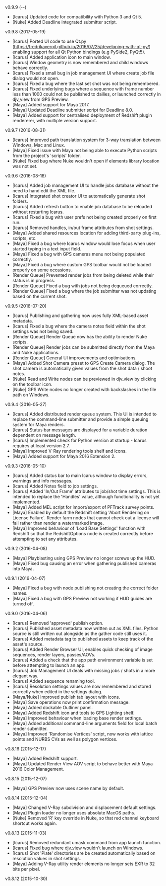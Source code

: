 v0.9.9 (--)
-	[Icarus] Updated code for compatibility with Python 3 and Qt 5.
-	[Nuke] Added Deadline integrated submitter script.

v0.9.8 (2017-05-19)
-	[Icarus] Ported UI code to use Qt.py (https://fredrikaverpil.github.io/2016/07/25/developing-with-qt-py/) enabling support for all Qt Python bindings (e.g PySide2, PyQt5).
-	[Icarus] Added application icon to main window.
-	[Icarus] Window geometry is now remembered and child windows behave correctly.
-	[Icarus] Fixed a small bug in job management UI where create job file dialog would not open.
-	[Icarus] Fixed a bug where the last set shot was not being remembered.
-	[Icarus] Fixed underlying bugs where a sequence with frame number less than 1000 could not be published to dailies, or launched correctly in djv_view from GPS Preview.
-	[Maya] Added support for Maya 2017.
-	[Maya] Updated Deadline submitter script for Deadline 8.0.
-	[Maya] Added support for centralised deployment of Redshift plugin rendererer, with multiple version support.

v0.9.7 (2016-08-31)
-	[Icarus] Improved path translation system for 3-way translation between Windows, Mac and Linux.
-	[Maya] Fixed issue with Maya not being able to execute Python scripts from the project's 'scripts' folder.
-	[Nuke] Fixed bug where Nuke wouldn't open if elements library location was not set.

v0.9.6 (2016-08-18)
-	[Icarus] Added job management UI to handle jobs database without the need to hand edit the XML file.
-	[Icarus] Integrated shot creator UI to automatically generate shot folders.
-	[Icarus] Added refresh button to enable job database to be reloaded without restarting Icarus.
-	[Icarus] Fixed a bug with user prefs not being created properly on first run.
-	[Icarus] Removed handles, in/out frame attributes from shot settings.
-	[Maya] Added shared resources location for adding third-party plug-ins, scripts, etc.
-	[Maya] Fixed a bug where Icarus window would lose focus when user started typing in a text input field.
-	[Maya] Fixed a bug with GPS cameras menu not being populated correctly.
-	[Maya] Fixed a bug where custom GPS toolbar would not be loaded properly on some occasions.
-	[Render Queue] Prevented render jobs from being deleted while their status is in progress.
-	[Render Queue] Fixed a bug with jobs not being dequeued correctly.
-	[Render Queue] Fixed a bug where the job submitter was not updating based on the current shot.

v0.9.5 (2016-07-20)
-	[Icarus] Publishing and gathering now uses fully XML-based asset metadata.
-	[Icarus] Fixed a bug where the camera notes field within the shot settings was not being saved.
-	[Render Queue] Render Queue now has the ability to render Nuke scripts.
-	[Render Queue] Render jobs can be submitted directly from the Maya and Nuke applications.
-	[Render Queue] General UI improvements and optimisations.
-	[Maya] Added Shot Camera preset to GPS Create Camera dialog. The shot camera is automatically given values from the shot data / shoot notes.
-	[Nuke] Read and Write nodes can be previewed in djv_view by clicking on the toolbar icon.
-	[Nuke] GPS Write nodes no longer created with backslashes in the file path on Windows.

v0.9.4 (2016-05-27)
-	[Icarus] Added distributed render queue system. This UI is intended to replace the command-line submitter and provide a simple queuing system for Maya renders.
-	[Icarus] Status bar messages are displayed for a variable duration dependent on message length.
-	[Icarus] Implemented check for Python version at startup - Icarus requires at least version 2.7.
-	[Maya] Improved V-Ray rendering tools shelf and icons.
-	[Maya] Added support for Maya 2016 Extension 2.

v0.9.3 (2016-05-10)
-	[Icarus] Added status bar to main Icarus window to display errors, warnings and info messages.
-	[Icarus] Added Notes field to job settings.
-	[Icarus] Added 'In/Out Frame' attributes to job/shot time settings. This is intended to replace the 'Handles' value, although functionality is not yet implemented.
-	[Maya] Added MEL script for import/export of PFTrack survey points.
-	[Maya] Enabled by default the Redshift setting 'Abort Rendering on License Failure'. Render farm nodes that cannot check out a license will fail rather than render a watermarked image.
-	[Maya] Improved behaviour of 'Load Base Settings' function with Redshift so that the RedshiftOptions node is created correctly before attempting to set any attributes.

v0.9.2 (2016-04-08)
-	[Maya] Playblasting using GPS Preview no longer screws up the HUD.
-	[Maya] Fixed bug causing an error when gathering published cameras into Maya.

v0.9.1 (2016-04-07)
-	[Maya] Fixed a bug with node publishing not creating the correct folder names.
-	[Maya] Fixed a bug with GPS Preview not working if HUD guides are turned off.

v0.9.0 (2016-04-06)
-	[Icarus] Removed 'approved' publish option.
-	[Icarus] Published asset metadata now written out as XML files. Python source is still written out alongside as the gather code still uses it.
-	[Icarus] Added metadata tag to published assets to keep track of the asset's source.
-	[Icarus] Added Render Browser UI, enables quick checking of image sequences, render layers, passes/AOVs.
-	[Icarus] Added a check that the app path environment variable is set before attempting to launch an app.
-	[Icarus] Job Management UI deals with missing jobs / shots in a more elegant way.
-	[Icarus] Added sequence renaming tool.
-	[Icarus] Resolution settings values are now remembered and stored correctly when edited in the settings dialog.
-	[Maya/Nuke] Improved publish tab layout with icons.
-	[Maya] Save operations now print confirmation message.
-	[Maya] Added dockable Outliner panel.
-	[Maya] Added Redshift icon and tools to GPS Lighting shelf.
-	[Maya] Improved behaviour when loading base render settings.
-	[Maya] Added additional command-line arguments field for local batch render submitter.
-	[Maya] Improved 'Randomise Vertices' script, now works with lattice points and NURBS CVs as well as polygon vertices.

v0.8.16 (2015-12-17)
-	[Maya] Added Redshift support.
-	[Maya] Updated Render View AOV script to behave better with Maya 2016 Color Management.

v0.8.15 (2015-12-07)
-	[Maya] GPS Preview now uses scene name by default.

v0.8.14 (2015-12-04)
-	[Maya] Changed V-Ray subdivision and displacement default settings.
-	[Maya] Plugin loader no longer uses absolute MacOS paths.
-	[Nuke] Removed 'R' key override in Nuke, so that red channel keyboard shortcut works again.

v0.8.13 (2015-11-03)
-	[Icarus] Removed redundant umask command from app launch function.
-	[Icarus] Fixed bug where djv_view wouldn't launch on Windows.
-	[Icarus] Shot 'Plate' directories are be created automatically based on resolution values in shot settings.
-	[Maya] Adding V-Ray utility render elements no longer sets EXR to 32 bits per pixel.

v0.8.12 (2015-10-30)
